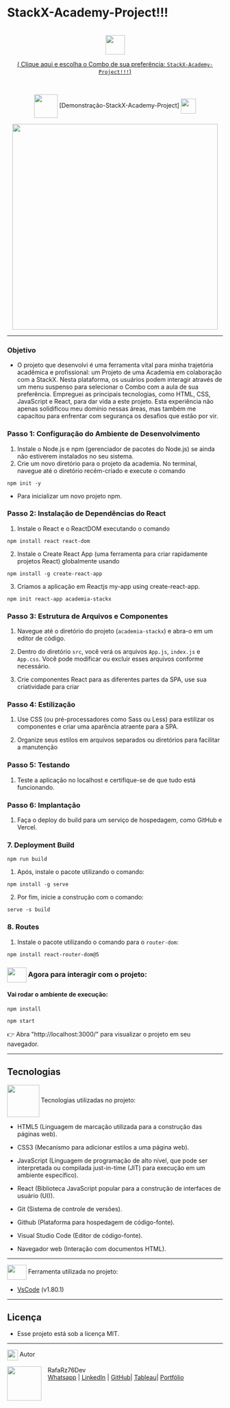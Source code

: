 # StackX-Academy-Project!!!

<br>

<div align="center">
<img src="https://media.giphy.com/media/9TFBxN300KpCUI6sBD/giphy.gif" align="center" height="45" width="45">

[ ( Clique aqui e escolha o Combo de sua preferência: `StackX-Academy-Project!!!`) ](https://rafarz76dev.github.io/academia-stackx/)

<br>

<div align="center">
  
<img src= "https://media.giphy.com/media/3zSF3Gnr7cxMbi6WoP/giphy.gif" align="center" height="55" width="55"> [Demonstração-StackX-Academy-Project] <img src= "https://media.giphy.com/media/E5DzZsofmgxc9wjbhX/giphy.gif" align="center" height="35" width="35">

<img height="480em" src="./src/img/readme-apresentacao-academia.gif"  align="center">

---

<div align="left">

### Objetivo

- O projeto que desenvolvi é uma ferramenta vital para minha trajetória acadêmica e profissional: um Projeto de uma Academia em colaboração com a StackX. Nesta plataforma, os usuários podem interagir através de um menu suspenso para selecionar o Combo com a aula de sua preferência. Empreguei as principais tecnologias, como HTML, CSS, JavaScript e React, para dar vida a este projeto. Esta experiência não apenas solidificou meu domínio nessas áreas, mas também me capacitou para enfrentar com segurança os desafios que estão por vir.

### Passo 1: Configuração do Ambiente de Desenvolvimento

1. Instale o Node.js e npm (gerenciador de pacotes do Node.js) se ainda não estiverem instalados no seu sistema.
2. Crie um novo diretório para o projeto da academia.
   No terminal, navegue até o diretório recém-criado e execute o comando

```
npm init -y
```

- Para inicializar um novo projeto npm.

### Passo 2: Instalação de Dependências do React

1. Instale o React e o ReactDOM executando o comando

```
npm install react react-dom
```

2. Instale o Create React App (uma ferramenta para criar rapidamente projetos React) globalmente usando

```
npm install -g create-react-app
```

3. Criamos a aplicação em Reactjs my-app using create-react-app.

```
npm init react-app academia-stackx
```

### Passo 3: Estrutura de Arquivos e Componentes

1. Navegue até o diretório do projeto (`academia-stackx`) e abra-o em um editor de código.

2. Dentro do diretório `src`, você verá os arquivos `App.js`, `index.js` e `App.css`. Você pode modificar ou excluir esses arquivos conforme necessário.

3. Crie componentes React para as diferentes partes da SPA, use sua criatividade para criar

### Passo 4: Estilização

1. Use CSS (ou pré-processadores como Sass ou Less) para estilizar os componentes e criar uma aparência atraente para a SPA.

2. Organize seus estilos em arquivos separados ou diretórios para facilitar a manutenção

### Passo 5: Testando

1. Teste a aplicação no localhost e certifique-se de que tudo está funcionando.

### Passo 6: Implantação

1. Faça o deploy do build para um serviço de hospedagem, como GitHub e Vercel.

### 7. Deployment Build

```
npm run build
```

1. Após, instale o pacote utilizando o comando:

```
npm install -g serve
```

2. Por fim, inicie a construção com o comando:

```
serve -s build
```

### 8. Routes

1. Instale o pacote utilizando o comando para o `router-dom`:

```
npm install react-router-dom@5
```

### <img src="https://media.giphy.com/media/OMrq9FmUgObwogeL06/giphy.gif" align="center" height="35" width="45"> Agora para interagir com o projeto:

#### Vai rodar o ambiente de execução:

```
npm install
```

```
npm start
```

👉 Abra "http://localhost:3000/" para visualizar o projeto em seu navegador.

---

## Tecnologias

<img src="https://media.giphy.com/media/iT138SodaACo9LImgi/giphy.gif" align="center" height="75" width="75"> Tecnologias utilizadas no projeto:

- HTML5 (Linguagem de marcação utilizada para a construção das páginas web).

- CSS3 (Mecanismo para adicionar estilos a uma página web).

- JavaScript (Linguagem de programação de alto nível, que pode ser interpretada ou compilada just-in-time (JIT) para execução em um ambiente específico).

- React (Biblioteca JavaScript popular para a construção de interfaces de usuário (UI)).

- Git (Sistema de controle de versões).

- Github (Plataforma para hospedagem de código-fonte).

- Visual Studio Code (Editor de código-fonte).

- Navegador web (Interação com documentos HTML).

---

<img src="https://media.giphy.com/media/SS8CV2rQdlYNLtBCiF/giphy.gif" align="center" height="35" width="45"> Ferramenta utilizada no projeto:

- [VsCode](https://code.visualstudio.com/download) (v1.80.1)

---

## Licença

- Esse projeto está sob a licença MIT.

---

<img src="https://media.giphy.com/media/ImmvDZ2c9xPR8gDvHV/giphy.gif" align="center" height="25" width="25"> Autor

<p>
    <img align=left margin=10 width=80 src="https://avatars.githubusercontent.com/u/87991807?v=4"/>
    <p>&nbsp&nbsp&nbspRafaRz76Dev<br>
    &nbsp&nbsp&nbsp<a href="https://api.whatsapp.com/send/?phone=47999327137">Whatsapp</a>&nbsp;|&nbsp;<a href="https://www.linkedin.com/in/rafael-raizer//">LinkedIn</a>&nbsp;|&nbsp;<a href="https://github.com/RafaRz76Dev">GitHub</a>|&nbsp;<a href="https://public.tableau.com/app/profile/rafael.raizer">Tableau</a>|&nbsp;<a href="https://portifolio-rafarz76dev.netlify.app/">Portfólio</a>&nbsp;</p>
</p>

